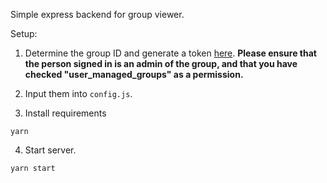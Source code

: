 Simple express backend for group viewer.

Setup:

1. Determine the group ID and generate a token [here](https://developers.facebook.com/tools/explorer). __Please ensure that the person signed in is an admin of the group, and that you have checked "user_managed_groups" as a permission.__

2. Input them into `config.js`.

3. Install requirements
```
yarn
```

4. Start server.
```
yarn start
```
